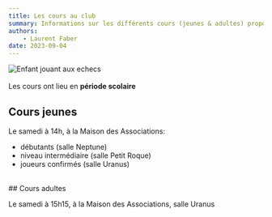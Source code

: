 ```yaml
---
title: Les cours au club
summary: Informations sur les différents cours (jeunes & adultes) proposés par le club.
authors:
    - Laurent Faber
date: 2023-09-04
---
```


<div class="container">
	<div class="bs-docs-section">
		<div class="row">
			<div class="col-lg-2"></div>
			<div class="col-lg-8">
				<img src="./../img/cours/echecs-apprendre-enfant-logo-2.jpg" alt="Enfant jouant aux echecs">
			</div>
			<div class="col-lg-2"></div>
		</div>
	</div>
</div>
<br>

<div class="alert alert-success" role="alert">
Les cours ont lieu en <strong>période scolaire</strong>
</div>


## Cours jeunes

Le samedi à 14h, à la Maison des Associations:

+ débutants (salle Neptune)
+ niveau intermédiaire (salle Petit Roque)
+ joueurs confirmés (salle Uranus)

<br>
## Cours adultes

Le samedi à 15h15, à la Maison des Associations, salle Uranus